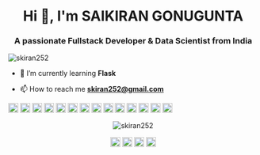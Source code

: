 <h1 align="center">Hi 👋, I'm SAIKIRAN GONUGUNTA</h1>
<h3 align="center">A passionate Fullstack Developer & Data Scientist from India</h3>

<p align="left"> <img src="https://komarev.com/ghpvc/?username=skiran252" alt="skiran252" /> </p>

- 🌱 I’m currently learning **Flask**

- 📫 How to reach me **skiran252@gmail.com**

<p align="left"><img src="https://devicons.github.io/devicon/devicon.git/icons/react/react-original-wordmark.svg" alt="react" width="20" height="20"/> <img src="https://devicons.github.io/devicon/devicon.git/icons/bootstrap/bootstrap-plain.svg" alt="bootstrap" width="20" height="20"/> <img src="https://devicons.github.io/devicon/devicon.git/icons/c/c-original.svg" alt="c" width="20" height="20"/> <img src="https://devicons.github.io/devicon/devicon.git/icons/cplusplus/cplusplus-original.svg" alt="cplusplus" width="20" height="20"/> <img src="https://devicons.github.io/devicon/devicon.git/icons/css3/css3-original-wordmark.svg" alt="css3" width="20" height="20"/> <img src="https://devicons.github.io/devicon/devicon.git/icons/d3js/d3js-original.svg" alt="d3js" width="20" height="20"/> <img src="https://devicons.github.io/devicon/devicon.git/icons/docker/docker-original-wordmark.svg" alt="docker" width="20" height="20"/> <img src="https://devicons.github.io/devicon/devicon.git/icons/html5/html5-original-wordmark.svg" alt="html5" width="20" height="20"/> <img src="https://devicons.github.io/devicon/devicon.git/icons/java/java-original-wordmark.svg" alt="java" width="20" height="20"/> <img src="https://devicons.github.io/devicon/devicon.git/icons/javascript/javascript-original.svg" alt="javascript" width="20" height="20"/> <img src="https://devicons.github.io/devicon/devicon.git/icons/mongodb/mongodb-original-wordmark.svg" alt="mongodb" width="20" height="20"/> <img src="https://devicons.github.io/devicon/devicon.git/icons/mysql/mysql-original-wordmark.svg" alt="mysql" width="20" height="20"/> <img src="https://devicons.github.io/devicon/devicon.git/icons/php/php-original.svg" alt="php" width="20" height="20"/> <img src="https://devicons.github.io/devicon/devicon.git/icons/postgresql/postgresql-original-wordmark.svg" alt="postgresql" width="20" height="20"/></p><p align="center"> <img src="https://github-readme-stats.vercel.app/api?username=skiran252&show_icons=true?count_private=true" alt="skiran252" /> </p>

<p align="center">
<a href="https://twitter.com/skiran252" target="blank"><img align="center" src="https://cdn.jsdelivr.net/npm/simple-icons@3.0.1/icons/twitter.svg" alt="skiran252" height="20" width="20" /></a>
<a href="https://linkedin.com/in/saikiran-gonugunta" target="blank"><img align="center" src="https://cdn.jsdelivr.net/npm/simple-icons@3.0.1/icons/linkedin.svg" alt="saikiran-gonugunta" height="20" width="20" /></a>
<a href="https://fb.com/saikirangonugunta08" target="blank"><img align="center" src="https://cdn.jsdelivr.net/npm/simple-icons@3.0.1/icons/facebook.svg" alt="saikirangonugunta08" height="20" width="20" /></a>
<a href="https://instagram.com/gsk_cool" target="blank"><img align="center" src="https://cdn.jsdelivr.net/npm/simple-icons@3.0.1/icons/instagram.svg" alt="gsk_cool" height="20" width="20" /></a>
</p>

<!--
**skiran252/skiran252** is a ✨ _special_ ✨ repository because its `README.md` (this file) appears on your GitHub profile.

Here are some ideas to get you started:

- 🔭 I’m currently working on ...
- 🌱 I’m currently learning ...
- 👯 I’m looking to collaborate on ...
- 🤔 I’m looking for help with ...
- 💬 Ask me about ...
- 📫 How to reach me: ...
- 😄 Pronouns: ...
- ⚡ Fun fact: ...
-->
